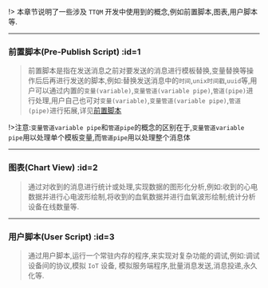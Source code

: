 !> 本章节说明了一些涉及 `TTQM` 开发中使用到的概念,例如前置脚本,图表,用户脚本等.

---

### 前置脚本(Pre-Publish Script) :id=1

> 前置脚本是指在发送消息之前对要发送的消息进行模板替换,变量替换等操作后后再进行发送的脚本,例如:替换发送消息中的`时间`,`unix时间戳`,`uuid`等,用户可以通过内置的`变量(variable)`,`变量管道(variable pipe)`,`管道(pipe)`进行处理,用户自己也可对`变量(variable)`,`变量管道(variable pipe)`,`管道(pipe)`进行拓展,详见[前置脚本](zh-cn/pre-publish-script/default.md)

!>注意:`变量管道variable pipe`和`管道pipe`的概念的区别在于,`变量管道variable pipe`用以处理单个模板变量,而`管道pipe`用以处理整个消息体

---

### 图表(Chart View) :id=2

> 通过对收到的消息进行统计或处理,实现数据的图形化分析,例如:收到的心电数据并进行心电波形绘制,将收到的血氧数据并进行血氧波形绘制;统计分析设备在线数量等.

---

### 用户脚本(User Script) :id=3

> 通过用户脚本,运行一个常驻内存的程序,来实现对复杂功能的调试,例如:调试设备间的协议,模拟 `IoT` 设备, 模拟服务端程序,批量消息发送,消息投递,永久化等.
